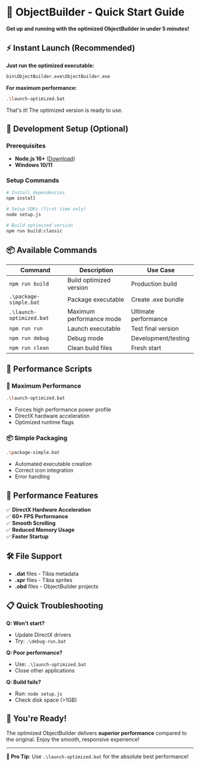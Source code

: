 # 🚀 ObjectBuilder - Quick Start Guide

**Get up and running with the optimized ObjectBuilder in under 5 minutes!**

## ⚡ Instant Launch (Recommended)

**Just run the optimized executable:**

```bash
bin\ObjectBuilder.exe\ObjectBuilder.exe
```

**For maximum performance:**

```bash
.\launch-optimized.bat
```

That's it! The optimized version is ready to use.

## 🔧 Development Setup (Optional)

### Prerequisites

- **Node.js 16+** ([Download](https://nodejs.org/))
- **Windows 10/11**

### Setup Commands

```bash
# Install dependencies
npm install

# Setup SDKs (first time only)
node setup.js

# Build optimized version
npm run build:classic
```

## 📦 Available Commands

| Command                  | Description              | Use Case             |
| ------------------------ | ------------------------ | -------------------- |
| `npm run build`          | Build optimized version  | Production build     |
| `.\package-simple.bat`   | Package executable       | Create .exe bundle   |
| `.\launch-optimized.bat` | Maximum performance mode | Ultimate performance |
| `npm run run`            | Launch executable        | Test final version   |
| `npm run debug`          | Debug mode               | Development/testing  |
| `npm run clean`          | Clean build files        | Fresh start          |

## 🎯 Performance Scripts

### **🚀 Maximum Performance**

```bash
.\launch-optimized.bat
```

- Forces high performance power profile
- DirectX hardware acceleration
- Optimized runtime flags

### **📦 Simple Packaging**

```bash
.\package-simple.bat
```

- Automated executable creation
- Correct icon integration
- Error handling

## 🎯 Performance Features

✅ **DirectX Hardware Acceleration**  
✅ **60+ FPS Performance**  
✅ **Smooth Scrolling**  
✅ **Reduced Memory Usage**  
✅ **Faster Startup**

## 🛠️ File Support

- **.dat** files - Tibia metadata
- **.spr** files - Tibia sprites
- **.obd** files - ObjectBuilder projects

## 📋 Quick Troubleshooting

**Q: Won't start?**

- Update DirectX drivers
- Try: `.\debug-run.bat`

**Q: Poor performance?**

- Use: `.\launch-optimized.bat`
- Close other applications

**Q: Build fails?**

- Run: `node setup.js`
- Check disk space (>1GB)

## 🎉 You're Ready!

The optimized ObjectBuilder delivers **superior performance** compared to the original. Enjoy the smooth, responsive experience!

---

**🚀 Pro Tip**: Use `.\launch-optimized.bat` for the absolute best performance!
